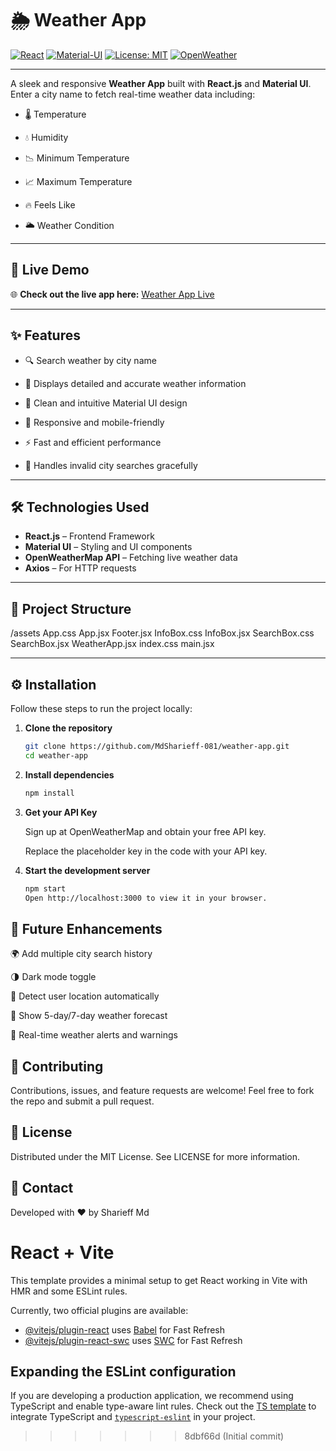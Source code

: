 # 🌦️ Weather App

[![React](https://img.shields.io/badge/Framework-React-blue?logo=react)](https://react.dev/)
[![Material-UI](https://img.shields.io/badge/UI-Material--UI-blueviolet?logo=mui)](https://mui.com/)
[![License: MIT](https://img.shields.io/badge/License-MIT-green.svg)](LICENSE)
[![OpenWeather](https://img.shields.io/badge/API-OpenWeatherMap-orange)](https://openweathermap.org/api)

---

A sleek and responsive **Weather App** built with **React.js** and **Material UI**.  
Enter a city name to fetch real-time weather data including:

- 🌡️ Temperature

- 💧 Humidity

- 📉 Minimum Temperature

- 📈 Maximum Temperature

- 🔥 Feels Like

- 🌥️ Weather Condition

---

## 🚀 Live Demo

🌐 **Check out the live app here:** [Weather App Live](https://weather-1eus5yhaf-md-sharieffs-projects.vercel.app/)  


---

## ✨ Features

- 🔍 Search weather by city name

- 🎯 Displays detailed and accurate weather information

- 🎨 Clean and intuitive Material UI design

- 📱 Responsive and mobile-friendly

- ⚡ Fast and efficient performance

- 🚫 Handles invalid city searches gracefully

---

## 🛠️ Technologies Used

- **React.js** – Frontend Framework
- **Material UI** – Styling and UI components
- **OpenWeatherMap API** – Fetching live weather data
- **Axios**  – For HTTP requests

---

## 📁 Project Structure

/assets
App.css
App.jsx
Footer.jsx
InfoBox.css
InfoBox.jsx
SearchBox.css
SearchBox.jsx
WeatherApp.jsx
index.css
main.jsx

---

## ⚙️ Installation

Follow these steps to run the project locally:

1. **Clone the repository**
   ```bash
   git clone https://github.com/MdSharieff-081/weather-app.git
   cd weather-app

2. **Install dependencies**
    ```bash
    npm install

3. **Get your API Key**

    Sign up at OpenWeatherMap and obtain your free API key.

    Replace the placeholder key in the code with your API key.

 4. **Start the development server**
    ```bash
    npm start
    Open http://localhost:3000 to view it in your browser.


## 🔮 Future Enhancements

🌍 Add multiple city search history

🌗 Dark mode toggle

📍 Detect user location automatically

📅 Show 5-day/7-day weather forecast

🔔 Real-time weather alerts and warnings


## 🤝 Contributing
Contributions, issues, and feature requests are welcome!
Feel free to fork the repo and submit a pull request.


## 📜 License
Distributed under the MIT License.
See LICENSE for more information.


## 💬 Contact
Developed with ❤️ by Sharieff Md



# React + Vite

This template provides a minimal setup to get React working in Vite with HMR and some ESLint rules.

Currently, two official plugins are available:

- [@vitejs/plugin-react](https://github.com/vitejs/vite-plugin-react/blob/main/packages/plugin-react/README.md) uses [Babel](https://babeljs.io/) for Fast Refresh
- [@vitejs/plugin-react-swc](https://github.com/vitejs/vite-plugin-react-swc) uses [SWC](https://swc.rs/) for Fast Refresh

## Expanding the ESLint configuration

If you are developing a production application, we recommend using TypeScript and enable type-aware lint rules. Check out the [TS template](https://github.com/vitejs/vite/tree/main/packages/create-vite/template-react-ts) to integrate TypeScript and [`typescript-eslint`](https://typescript-eslint.io) in your project.
>>>>>>> 8dbf66d (Initial commit)

